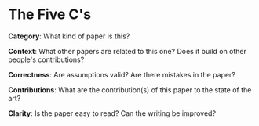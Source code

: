# The Five C's

**Category**: What kind of paper is this?

**Context**: What other papers are related to this one? Does it build on other people's contributions?

**Correctness**: Are assumptions valid? Are there mistakes in the paper?

**Contributions**: What are the contribution(s) of this paper to the state of the art?

**Clarity**: Is the paper easy to read? Can the writing be improved?

